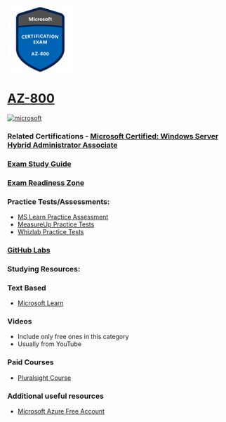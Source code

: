 <img src="/Images/certs/az-800.png" width="150" height="150">

# [AZ-800](https://learn.microsoft.com/certifications/exams/az-800)

<a href='https://learn.microsoft.com/en-us/certifications/browse/?type=role-based&levels=intermediate' target="_blank"><img alt='microsoft' src='https://img.shields.io/badge/associate-100000?style=for-the-badge&logo=microsoft&logoColor=white&labelColor=0078D4&color=212221'/></a> 

### Related Certifications - [Microsoft Certified: Windows Server Hybrid Administrator Associate](https://learn.microsoft.com/en-us/certifications/windows-server-hybrid-administrator)

### [Exam Study Guide](https://aka.ms/az800-studyguide)
### [Exam Readiness Zone](https://learn.microsoft.com/en-us/shows/exam-readiness-zone/preparing-for-az-800-deploy-and-manage-active-directory-domain-services-as-ds-in-on-premises-and-cloud-environments-segment-1-of-5/)

### Practice Tests/Assessments:
- [MS Learn Practice Assessment](https://learn.microsoft.com/certifications/exams/az-800/practice/assessment?assessment-type=practice&assessmentId=67)
- [MeasureUp Practice Tests](https://www.measureup.com/microsoft-practice-test-az-800-administering-windows-server-hybrid-core-infrastructure.html)
- [Whizlab Practice Tests](https://www.whizlabs.com/microsoft-azure-certification-az-800/)

### [GitHub Labs](https://aka.ms/az800labs)

### Studying Resources:

### Text Based
- [Microsoft Learn](https://learn.microsoft.com/certifications/exams/az-800)
### Videos
- Include only free ones in this category
- Usually from YouTube
### Paid Courses
- [Pluralsight Course](https://www.pluralsight.com/paths/administering-windows-server-hybrid-core-infrastructure-az-800)
### Additional useful resources
- [Microsoft Azure Free Account](https://azure.microsoft.com/en-us/offers/ms-azr-0044p)
